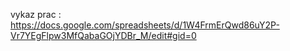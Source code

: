 vykaz prac : https://docs.google.com/spreadsheets/d/1W4FrmErQwd86uY2P-Vr7YEgFlpw3MfQabaGOjYDBr_M/edit#gid=0